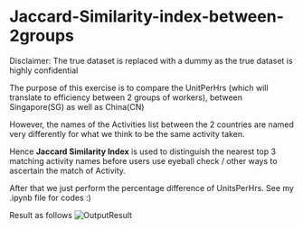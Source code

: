 # Jaccard-Similarity-index-between-2groups
Disclaimer: The true dataset is replaced with a dummy as the true dataset is highly confidential  

The purpose of this exercise is to compare the UnitPerHrs (which will translate to efficiency between 2 groups of workers), between Singapore(SG)
as well as China(CN)

However, the names of the Activities list between the 2 countries are named very differently for what we think to be the same activity taken.

Hence **Jaccard Similarity Index** is used to distinguish the nearest top 3 matching activity names before users use eyeball check / other ways 
to ascertain the match of Activity.

After that we just perform the percentage difference of UnitsPerHrs. See my .ipynb file for codes :)

Result as follows
![OutputResult](https://github.com/cjy93/Jaccard-Similarity-index-between-2groups/blob/master/outputImage.PNG)
